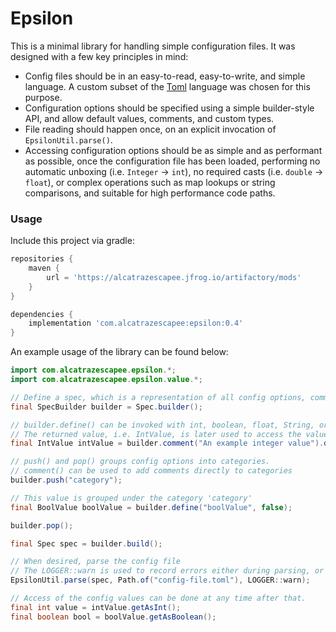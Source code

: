 # Epsilon

This is a minimal library for handling simple configuration files. It was designed with a few key principles in mind:

- Config files should be in an easy-to-read, easy-to-write, and simple language. A custom subset of the [Toml](https://github.com/toml-lang/toml) language was chosen for this purpose.
- Configuration options should be specified using a simple builder-style API, and allow default values, comments, and custom types.
- File reading should happen once, on an explicit invocation of `EpsilonUtil.parse()`.
- Accessing configuration options should be as simple and as performant as possible, once the configuration file has been loaded, performing no automatic unboxing (i.e. `Integer` -> `int`), no required casts (i.e. `double` -> `float`), or complex operations such as map lookups or string comparisons, and suitable for high performance code paths.


### Usage

Include this project via gradle:

```groovy
repositories {
    maven {
        url = 'https://alcatrazescapee.jfrog.io/artifactory/mods'
    }
}

dependencies {
    implementation 'com.alcatrazescapee:epsilon:0.4'
}
```

An example usage of the library can be found below:

```java
import com.alcatrazescapee.epsilon.*;
import com.alcatrazescapee.epsilon.value.*;

// Define a spec, which is a representation of all config options, comments, and value restrictions.
final SpecBuilder builder = Spec.builder();

// builder.define() can be invoked with int, boolean, float, String, or List types.
// The returned value, i.e. IntValue, is later used to access the value of the config option.
final IntValue intValue = builder.comment("An example integer value").define("intValue", 5);

// push() and pop() groups config options into categories.
// comment() can be used to add comments directly to categories
builder.push("category");

// This value is grouped under the category 'category'
final BoolValue boolValue = builder.define("boolValue", false);

builder.pop();

final Spec spec = builder.build();

// When desired, parse the config file
// The LOGGER::warn is used to record errors either during parsing, or invalid config values
EpsilonUtil.parse(spec, Path.of("config-file.toml"), LOGGER::warn);

// Access of the config values can be done at any time after that.
final int value = intValue.getAsInt();
final boolean bool = boolValue.getAsBoolean();
```
